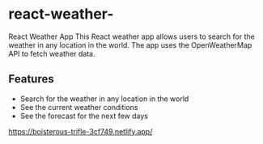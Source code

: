 # react-weather-
React Weather App
This React weather app allows users to search for the weather in any location in the world. The app uses the OpenWeatherMap API to fetch weather data.
## Features
* Search for the weather in any location in the world
* See the current weather conditions
* See the forecast for the next few days

https://boisterous-trifle-3cf749.netlify.app/

